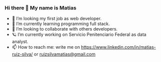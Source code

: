 ### Hi there 👋 My name is Matias 

- 🔭 I’m looking my first job as web developer.
- 🌱 I’m currently learning programming full stack.
- 👯 I’m looking to collaborate with others developers.
- 🪐 I’m currently working on Servicio Penitenciario Federal as data analyst.
- 📫 How to reach me: write me on https://www.linkedin.com/in/matias-ruiz-silva/ or ruizsilvamatias@gmail.com

